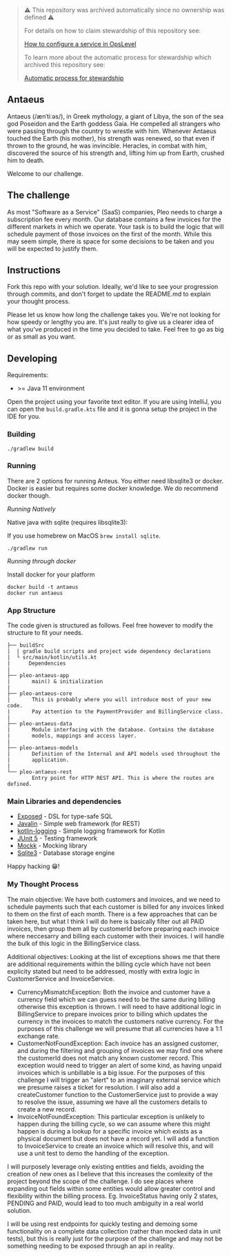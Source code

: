 > :warning: This repository was archived automatically since no ownership was defined :warning:
>
> For details on how to claim stewardship of this repository see:
>
> [How to configure a service in OpsLevel](https://www.notion.so/pleo/How-to-configure-a-service-in-OpsLevel-f6483fcb4fdd4dcc9fc32b7dfe14c262)
>
> To learn more about the automatic process for stewardship which archived this repository see:
>
> [Automatic process for stewardship](https://www.notion.so/pleo/Automatic-process-for-stewardship-43d9def9bc9a4010aba27144ef31e0f2)

## Antaeus

Antaeus (/ænˈtiːəs/), in Greek mythology, a giant of Libya, the son of the sea god Poseidon and the Earth goddess Gaia. He compelled all strangers who were passing through the country to wrestle with him. Whenever Antaeus touched the Earth (his mother), his strength was renewed, so that even if thrown to the ground, he was invincible. Heracles, in combat with him, discovered the source of his strength and, lifting him up from Earth, crushed him to death.

Welcome to our challenge.

## The challenge

As most "Software as a Service" (SaaS) companies, Pleo needs to charge a subscription fee every month. Our database contains a few invoices for the different markets in which we operate. Your task is to build the logic that will schedule payment of those invoices on the first of the month. While this may seem simple, there is space for some decisions to be taken and you will be expected to justify them.

## Instructions

Fork this repo with your solution. Ideally, we'd like to see your progression through commits, and don't forget to update the README.md to explain your thought process.

Please let us know how long the challenge takes you. We're not looking for how speedy or lengthy you are. It's just really to give us a clearer idea of what you've produced in the time you decided to take. Feel free to go as big or as small as you want.

## Developing

Requirements:
- \>= Java 11 environment

Open the project using your favorite text editor. If you are using IntelliJ, you can open the `build.gradle.kts` file and it is gonna setup the project in the IDE for you.

### Building

```
./gradlew build
```

### Running

There are 2 options for running Anteus. You either need libsqlite3 or docker. Docker is easier but requires some docker knowledge. We do recommend docker though.

*Running Natively*

Native java with sqlite (requires libsqlite3):

If you use homebrew on MacOS `brew install sqlite`.

```
./gradlew run
```

*Running through docker*

Install docker for your platform

```
docker build -t antaeus
docker run antaeus
```

### App Structure
The code given is structured as follows. Feel free however to modify the structure to fit your needs.
```
├── buildSrc
|  | gradle build scripts and project wide dependency declarations
|  └ src/main/kotlin/utils.kt 
|      Dependencies
|
├── pleo-antaeus-app
|       main() & initialization
|
├── pleo-antaeus-core
|       This is probably where you will introduce most of your new code.
|       Pay attention to the PaymentProvider and BillingService class.
|
├── pleo-antaeus-data
|       Module interfacing with the database. Contains the database 
|       models, mappings and access layer.
|
├── pleo-antaeus-models
|       Definition of the Internal and API models used throughout the
|       application.
|
└── pleo-antaeus-rest
        Entry point for HTTP REST API. This is where the routes are defined.
```

### Main Libraries and dependencies
* [Exposed](https://github.com/JetBrains/Exposed) - DSL for type-safe SQL
* [Javalin](https://javalin.io/) - Simple web framework (for REST)
* [kotlin-logging](https://github.com/MicroUtils/kotlin-logging) - Simple logging framework for Kotlin
* [JUnit 5](https://junit.org/junit5/) - Testing framework
* [Mockk](https://mockk.io/) - Mocking library
* [Sqlite3](https://sqlite.org/index.html) - Database storage engine

Happy hacking 😁!

### My Thought Process

The main objective: We have both customers and invoices, and we need to schedule payments such that each customer is billed for any 
invoices linked to them on the first of each month. There is a few approaches that can be taken here, but what I think I will do here
is basically filter out all PAID invoices, then group them all by customerId before preparing each invoice where neccesarry and billing
each customer with their invoices. I will handle the bulk of this logic in the BillingService class.

Additional objectives: Looking at the list of exceptions shows me that there are additional requirements  within the billing cycle
which have not been explicity stated but need to be addressed, mostly with extra logic in CustomerService and InvoiceService.
- CurrencyMismatchException: Both the invoice and customer have a currency field which we can guess need to be the same during billing
  otherwise this exception is thrown. I will need to have additional logic in BillingService to prepare invoices prior to billing which 
  updates the currency in the invoices to match the customers native currency. For the purposes of this challenge we will presume that
  all currencies have a 1:1 exchange rate.
- CustomerNotFoundException: Each invoice has an assigned customer, and during the filtering and grouping of invoices we may find one 
  where the customerId does not match any known customer record. This exception would need to trigger an alert of some kind, as having
  unpaid invoices which is unbillable is a big issue. For the purposes of this challenge I will trigger an "alert" to an imaginary 
  external service which we presume raises a ticket for resolution. I will also add a createCustomer function to the CustomerService
  just to provide a way to resolve the issue, assuming we have all the customers details to create a new record.
- InvoiceNotFoundException: This particular exception is unlikely to happen during the billing cycle, so we can assume where this might
  happen is during a lookup for a specific invoice which exists as a physical document but does not have a record yet. I will add a function
  to InvoiceService to create an invoice which will resolve this, and will use a unit test to demo the handling of the exception.

I will purposely leverage only existing entities and fields, avoiding the creation of new ones as I believe that this increases the 
comlexity of the project beyond the scope of the challenge. I do see places where expanding out fields within some entities would allow
greater control and flexibility within the billing process. Eg. InvoiceStatus having only 2 states, PENDING and PAID, would lead to too
much ambiguity in a real world solution.

I will be using rest endpoints for quickly testing and demoing some functionality on a complete data collection (rather than mocked data 
in unit tests), but this is really just for the purpose of the challenge and may not be something needing to be exposed through an api in reality.